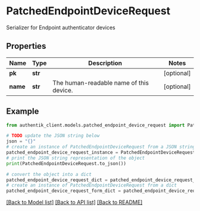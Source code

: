 # PatchedEndpointDeviceRequest

Serializer for Endpoint authenticator devices

## Properties

Name | Type | Description | Notes
------------ | ------------- | ------------- | -------------
**pk** | **str** |  | [optional] 
**name** | **str** | The human-readable name of this device. | [optional] 

## Example

```python
from authentik_client.models.patched_endpoint_device_request import PatchedEndpointDeviceRequest

# TODO update the JSON string below
json = "{}"
# create an instance of PatchedEndpointDeviceRequest from a JSON string
patched_endpoint_device_request_instance = PatchedEndpointDeviceRequest.from_json(json)
# print the JSON string representation of the object
print(PatchedEndpointDeviceRequest.to_json())

# convert the object into a dict
patched_endpoint_device_request_dict = patched_endpoint_device_request_instance.to_dict()
# create an instance of PatchedEndpointDeviceRequest from a dict
patched_endpoint_device_request_form_dict = patched_endpoint_device_request.from_dict(patched_endpoint_device_request_dict)
```
[[Back to Model list]](../README.md#documentation-for-models) [[Back to API list]](../README.md#documentation-for-api-endpoints) [[Back to README]](../README.md)


